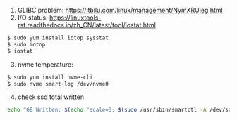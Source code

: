 1. GLIBC problem: https://itbilu.com/linux/management/NymXRUieg.html
2. I/O status: https://linuxtools-rst.readthedocs.io/zh_CN/latest/tool/iostat.html
```bash
$ sudo yum install iotop sysstat
$ sudo iotop
$ iostat
```
3. nvme temperature: 
```bash 
$ sudo yum install nvme-cli
$ sudo nvme smart-log /dev/nvme0
```
4. check ssd total written
```bash
echo "GB Written: $(echo "scale=3; $(sudo /usr/sbin/smartctl -A /dev/sdc | grep "Total_LBAs_Written" | awk '{print $10}') * 512 / 1073741824" | bc | sed ':a;s/\B[0-9]\{3\}\>/,&/;ta')"
 ```

